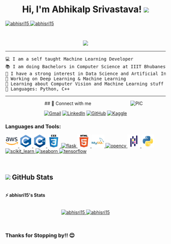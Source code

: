 <h1 align="center">
Hi, I'm Abhikalp Srivastava!
	<a href="https://github.com/abhisri15" target="_self">
		<img src="https://media.giphy.com/media/hvRJCLFzcasrR4ia7z/giphy.gif" width="30">
	</a>
</h1>
	<a href="https://github.com/abhisri15">
		<img src="https://komarev.com/ghpvc/?username=abhisri15&label=Profile%20views&color=0e75b6&style=flat" alt="abhisri15" />
	</a>
	<a href="https://github.com/abhisri15">
		<img src="https://img.shields.io/github/followers/abhisri15?label=Followers" alt="abhisri15" />
	</a>
</p>
<br/>
<p align="center">
	<a href="https://github.com/abhisri15">
		<img src="https://readme-typing-svg.herokuapp.com?lines=Computer+Science+Student;Machine+Learning+Enthusiast;Back+End+Developer;DS%20|%20AI%20|%20ML%20Enthusiast;Always%20learning%20new%20things&center=true&width=380&height=45">
	</a>
</p>

<hr>

<pre>
💻 I am a self taught Machine Learning Developer
📚 I am doing Bachelors in Computer Science at IIIT Bhubaneswar
📝 I have a strong interest in Data Science and Artificial Intelligence
🔭 Working on Deep Learning & Machine Learning
🌱 Learning about Computer Vision and Machine Learning stuff
🌟 Languages: Python, C++
</pre>
<hr>
<img width = "22%" img height="25%" align="right" alt="PIC" height="300px" src="https://www-res.cablelabs.com/wp-content/uploads/2019/06/17112157/featured_blog_image2-768x307.jpg" />
<p align="center">
## 🤝 Connect with me
<p align="center">
	<a href="mailto:abhikalp15092003@gmail.com"><img img src="https://img.shields.io/badge/gmail-%23EA4335.svg?style=plastic&logo=gmail&logoColor=white" alt="Gmail"/></a>
	<a href="https://www.linkedin.com/in/abhikalp-srivastava-00ab4122a/"><img src="https://img.shields.io/badge/linkedin-%230A66C2.svg?style=plastic&logo=linkedin&logoColor=white" alt="LinkedIn"/></a>
	<a href="https://github.com/abhisri15"><img src="https://img.shields.io/badge/github-%23181717.svg?style=plastic&logo=github&logoColor=white" alt="GitHub"/></a>
	<a href="https://www.kaggle.com/abhikalpsri15/account"><img src="https://img.shields.io/badge/kaggle-%230A66C2.svg?style=plastic&logo=kaggle&logoColor=white" alt="Kaggle"/></a>
</p>

<h3 align="left">Languages and Tools:</h3>
<p align="left"> <a href="https://aws.amazon.com" target="_blank" rel="noreferrer"> 
    <img src="https://raw.githubusercontent.com/devicons/devicon/master/icons/amazonwebservices/amazonwebservices-original-wordmark.svg" alt="aws" width="40" height="40"/> </a> <a href="https://www.cprogramming.com/" target="_blank" rel="noreferrer"> <img src="https://raw.githubusercontent.com/devicons/devicon/master/icons/c/c-original.svg" alt="c" width="40" height="40"/> </a> <a href="https://www.w3schools.com/cpp/" target="_blank" rel="noreferrer"> <img src="https://raw.githubusercontent.com/devicons/devicon/master/icons/cplusplus/cplusplus-original.svg" alt="cplusplus" width="40" height="40"/> </a> <a href="https://www.w3schools.com/css/" target="_blank" rel="noreferrer"> <img src="https://raw.githubusercontent.com/devicons/devicon/master/icons/css3/css3-original-wordmark.svg" alt="css3" width="40" height="40"/> </a> 
    <a href="https://flask.palletsprojects.com/" target="_blank" rel="noreferrer"> <img src="https://www.vectorlogo.zone/logos/pocoo_flask/pocoo_flask-icon.svg" alt="flask" width="40" height="40"/> </a> <a href="https://www.w3.org/html/" target="_blank" rel="noreferrer"> <img src="https://raw.githubusercontent.com/devicons/devicon/master/icons/html5/html5-original-wordmark.svg" alt="html5" width="40" height="40"/> </a> <a href="https://www.mysql.com/" target="_blank" rel="noreferrer"> <img src="https://raw.githubusercontent.com/devicons/devicon/master/icons/mysql/mysql-original-wordmark.svg" alt="mysql" width="40" height="40"/> </a> <a href="https://opencv.org/" target="_blank" rel="noreferrer"> <img src="https://www.vectorlogo.zone/logos/opencv/opencv-icon.svg" alt="opencv" width="40" height="40"/> </a> <a href="https://pandas.pydata.org/" target="_blank" rel="noreferrer"> <img src="https://raw.githubusercontent.com/devicons/devicon/2ae2a900d2f041da66e950e4d48052658d850630/icons/pandas/pandas-original.svg" alt="pandas" width="40" height="40"/> </a> <a href="https://www.python.org" target="_blank" rel="noreferrer"> <img src="https://raw.githubusercontent.com/devicons/devicon/master/icons/python/python-original.svg" alt="python" width="40" height="40"/> </a> <a href="https://scikit-learn.org/" target="_blank" rel="noreferrer"> <img src="https://upload.wikimedia.org/wikipedia/commons/0/05/Scikit_learn_logo_small.svg" alt="scikit_learn" width="40" height="40"/> </a> <a href="https://seaborn.pydata.org/" target="_blank" rel="noreferrer"> <img src="https://seaborn.pydata.org/_images/logo-mark-lightbg.svg" alt="seaborn" width="40" height="40"/> </a> <a href="https://www.tensorflow.org" target="_blank" rel="noreferrer"> <img src="https://www.vectorlogo.zone/logos/tensorflow/tensorflow-icon.svg" alt="tensorflow" width="40" height="40"/> </a> </p>
</br>

<!--
### 👨🏽‍💻 Workspace
<p>
    <a href="https://github.com/abhisri15"><img alt="Macbook Air M1" src="https://img.shields.io/badge/Apple-MacBook_Air_2020-999999?style=for-the-badge&logo=apple&logoColor=white"></a>
    <a href="https://github.com/abhisri15"><img alt="Spotify" src="https://img.shields.io/badge/Spotify-1ED760?&style=for-the-badge&logo=spotify&logoColor=white"></a>
</p>
-->


## <a href="https://github.com/abhisri15"><img src="https://www.blumbergdigital.com/wp-content/uploads/2020/10/stats-graphic-statistics-business-512.png" width="30"></a> GitHub Stats

<br/>
<summary><b>⚡ abhisri15's Stats</b></summary>
<br/>
<p align="center">
	<a href="https://github.com/abhisri15">
	<img width="32%" src="https://github-readme-stats.vercel.app/api?username=abhisri15&theme=midnight-purple&hide_border=true&include_all_commits=false&count_private=false" alt="abhisri15">
	<img width="32%" src="https://github-readme-streak-stats.herokuapp.com/?user=abhisri15&theme=midnight-purple&hide_border=true" alt="abhisri15">
</a>
	<br/>
</p>
<br/>
<!--
<summary><b>⚡ Activity graph</b></summary>
<br/>
<p align="center">
	<a href="https://github.com/abhisri15">
		<img src="https://activity-graph.herokuapp.com/graph?username=abhisri15&bg_color=ffffff&color=000000&line=000000&point=000000&area=true&hide_border=true" alt="abhisri15">
	</a>
</p>
<br/>
-->
<h3>Thanks for Stopping by!! 😊</h3>
